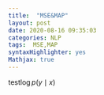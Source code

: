 ```yaml
---
title:  "MSE&MAP"
layout: post
date: 2020-08-16 09:35:03
categories: NLP
tags:  MSE,MAP
syntaxHighlighter: yes
Mathjax: true
---
```


test$\log p(y\mid x)$